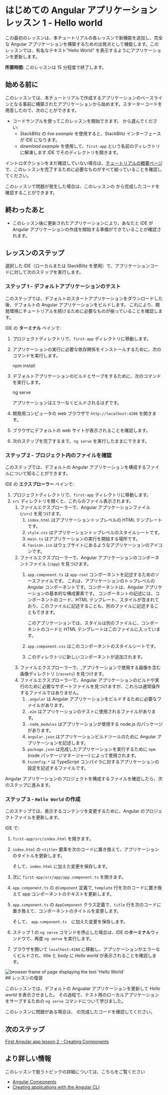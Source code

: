 # はじめての Angular アプリケーション レッスン 1 - Hello world

この最初のレッスンは、本チュートリアルの各レッスンで新機能を追加し、完全な Angular アプリケーションを構築するための出発点として機能します。このレッスンでは、有名なテキスト"Hello World" を表示するようにアプリケーションを更新します。

**所要時間:** このレッスンは 15 分程度で終了します。

## 始める前に

このレッスンでは、本チュートリアルで作成するアプリケーションのベースラインとなる事前に構築されたアプリケーションから始めます。スターターコードを用意したので、次のことができます。

* コードサンプルを使ってこのレッスンを開始できます。<live-example name="first-app-lesson-00"></live-example> から選んでください:
  * StackBlitz の _live example_ を使用すると、StackBlitz インターフェースが IDE になります。
  * _download example_ を使用して、`first-app` という名前のディレクトリに解凍します.IDE でそのディレクトリを開きます。

イントロダクションをまだ確認していない場合は、[チュートリアルの概要ページ](tutorial/first-app)で、このレッスンを完了するために必要なものがすべて揃っていることを確認してください。

このレッスンで問題が発生した場合は、このレッスンの <live-example></live-example> から完成したコードを確認することができます。

## 終わったあと

- このレッスン後に更新されたアプリケーションにより、あなたと IDE が Angular アプリケーションの作成を開始する準備ができていることが確認されます。

## レッスンのステップ

選択した IDE（ローカルまたは StackBlitz を使用）で、アプリケーションコードに対して次のステップを実行します。

### ステップ 1 - デフォルトアプリケーションのテスト

このステップでは、デフォルトのスタートアプリケーションをダウンロードした後、デフォルトの Angular アプリケーションをビルドします。
これにより、開発環境にチュートリアルを続けるために必要なものが揃っていることを確認します。

IDE の **ターミナル** ペインで:

1.  プロジェクトディレクトリで、`first-app` ディレクトリに移動します。
1.  アプリケーションの実行に必要な依存関係をインストールするために、次のコマンドを実行します。

    <code-example format="shell" language="shell">

    npm install

    </code-example>

1.  デフォルトアプリケーションのビルドとサーブをするために、次のコマンドを実行します。

    <code-example format="shell" language="shell">

    ng serve

    </code-example>

    アプリケーションはエラーなくビルドされるはずです。

1.  開発用コンピュータの web ブラウザで `http://localhost:4200` を開きます。
1.  ブラウザにデフォルトの web サイトが表示されることを確認します。
1.  次のステップを完了するまで、`ng serve` を実行したままにできます。

### ステップ 2 - プロジェクト内のファイルを確認

このステップでは、デフォルトの Angular アプリケーションを構成するファイルについて知ることができます。

IDE の **エクスプローラー** ペインで:

1.  プロジェクトディレクトリで、`first-app` ディレクトリに移動します。
1.  `src` ディレクトリを開くと、これらのファイル表示されます。
    1.  ファイルエクスプローラーで、Angular アプリケーションファイル (`/src`) を見つけます。
        1.  `index.html` はアプリケーショントップレベルの HTML テンプレートです。
        1.  `style.css` はアプリケーショントップレベルのスタイルシートです。
        1.  `main.ts` はアプリケーションの実行を開始する場所です。
        1.  `favicon.ico` はウェブサイトにあるようなアプリケーションのアイコンです。
    1.  ファイルエクスプローラーで、Angular アプリケーションのコンポーネントファイル (`/app`) を見つけます。
        1.  `app.component.ts` は `app-root` コンポーネントを記述するためのソースファイルです。
            これは、アプリケーションのトップレベルの Angular コンポーネントです。コンポーネントは、Angular アプリケーションの基本的な構成要素です。
            コンポーネントの記述には、コンポーネントのコード、HTML テンプレート、スタイルが含まれており、このファイルに記述することも、別のファイルに記述することもできます。

            このアプリケーションでは、スタイルは別のファイルに、コンポーネントのコードと HTML テンプレートはこのファイルに入っています。
        1.  `app.component.css` はこのコンポーネントのスタイルシートです。
        1.  このディレクトリに新しいコンポーネントが追加されます。
    1.  ファイルエクスプローラーで、,アプリケーションで使用する画像を含む画像ディレクトリ (`/assets`) を見つけます。
    1.  ファイルエクスプローラーで、Angular アプリケーションのビルドや実行のために必要なサポートファイルを見つけますが、これらは通常操作するファイルではありません。
        1.  `.angular` は Angular アプリケーションをビルドするために必要なファイルがあります。
        1.  `.e2e` はアプリケーションのテストに使用されるファイルがあります。
        1.  `.node_modules` はアプリケーションが使用する node.js のパッケージがあります。
        1.  `angular.json` はアプリケーションビルドツールのために Angular アプリケーションを記述します。
        1.  `package.json` は完成したアプリケーションを実行するために `npm` (node パッケージマネージャー) によって使用されます。
        1.  `tsconfig.*` は TypeScript コンパイラに対するアプリケーションの設定を記述するファイルです。

Angular アプリケーションのプロジェクトを構成するファイルを確認したら、次のステップに進みます。

### ステップ 3 - `Hello World` の作成

このステップでは、表示するコンテンツを変更するために、Angular のプロジェクトファイルを更新します。

IDE で:

1.  `first-app/src/index.html` を開きます。
1.  `index.html` の `<title>` 要素を次のコードに置き換えて、アプリケーションのタイトルを更新します。

    <code-example header="Replace in src/index.html" path="first-app-lesson-01/src/index.html" region="app-title"></code-example>

    そして、`index.html` に加えた変更を保存します。

1.  次に `first-app/src/app/app.component.ts` を開きます。
1.  `app.component.ts` の `@Component` 定義で, `template` 行を次のコードに置き換えて app コンポーネントのテキストを更新します。

    <code-example header="Replace in src/app/app.component.ts" path="first-app-lesson-01/src/app/app.component.ts" region="app-comp-template"></code-example>

1.  `app.component.ts` の `AppComponent` クラス定義で、`title` 行を次のコードに置き換えて、コンポーネントのタイトルを変更します。

    <code-example header="Replace in src/app/app.component.ts" path="first-app-lesson-01/src/app/app.component.ts" region="app-comp-title"></code-example>

    そして、 `app.component.ts`　に加えた変更を保存します。

1.  ステップ 1 の `ng serve` コマンドを停止した場合は、IDE の**ターミナル**ウィンドウで、再度 `ng serve` を実行します。
1.  ブラウザを開いて `localhost:4200` に移動し、アプリケーションがエラーなくビルドされ、title と body に _Hello world_ が表示されることを確認します。
<section class="lightbox">
<img alt="browser frame of page displaying the text 'Hello World'" src="generated/images/guide/faa/homes-app-lesson-01-browser.png">
</section>
## レッスンの復習

このレッスンでは、デフォルトの Angualar アプリケーションを更新して _Hello world_ を表示させました。
その過程で、テスト用のローカルアプリケーションをサーブするための `ng serve` コマンドについて学びました。

このレッスンに問題がある場合は、 <live-example></live-example> の完成したコードを確認してください。

## 次のステップ

[First Angular app lesson 2 - Creating Components](tutorial/first-app/first-app-lesson-02)

## より詳しい情報

このレッスンで扱うトピックの詳細については、こちらをご覧ください

* [Angular Components](https://angular.jp/guide/component-overview)
* [Creating applications with the Angular CLI](https://angular.io/cli)

